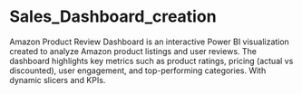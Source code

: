 # Sales_Dashboard_creation
Amazon Product Review Dashboard is an interactive Power BI visualization created to analyze Amazon product listings and user reviews. The dashboard highlights key metrics such as product ratings, pricing (actual vs discounted), user engagement, and top-performing categories. With dynamic slicers and KPIs.
